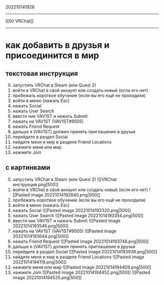 202210141926
***
[[00 VRChat]]
***

# как добавить в друзья и присоединится в мир
## текстовая инструкция
0. запустить VRChat в Steam (или Quest 2)
1. войти в VRChat в свой аккаунт или создать новый (если его нет)
2. пробежать короткое обучение (если вы его ещё не проходили)
3. войти в меню (нажать Esc)
4. нажать Social
5. нажать User Search
6. ввести ник VAV1ST и нажать Submit
7. нажать на VAV1ST (VAV1ST#9505)
8. нажать Friend Request
9. дальше я (VAV1ST) должен принять приглашение в друзья
10. перейдите в раздел Social
11. найдите меня и мир в разделе Friend Locations
12. нажмите меня или мир
13. нажмите Join
## с картинками
0. запустить VRChat в Steam (или Quest 2)
![[VRChat инструкция.png|500]]
1. войти в VRChat в свой аккаунт или создать новый (если его нет)
![[Pasted image 20221014192840.png|500]]
2. пробежать короткое обучение (если вы его ещё не проходили)
3. войти в меню (нажать Esc)
4. нажать Social
![[Pasted image 20221014193320.png|500]]
5. нажать User Search
![[Pasted image 20221014193354.png|500]]
6. ввести ник VAV1ST и нажать Submit
![[Pasted image 20221014193546.png|500]]
7. нажать на VAV1ST (VAV1ST#9505)
![[Pasted image 20221014193644.png|500]]
8. нажать Friend Request
![[Pasted image 20221014193748.png|500]]
9. дальше я (VAV1ST) должен принять приглашение в друзья
10. перейдите в раздел Social
![[Pasted image 20221014193939.png|500]]
11. найдите меня и мир в разделе Friend Locations
![[Pasted image 20221014194119.png|500]]
12. нажмите меня или мир
![[Pasted image 20221014194409.png|500]]
13. нажмите Join
![[Pasted image 20221014194452.png|500]]
![[Pasted image 20221014194525.png|500]]

